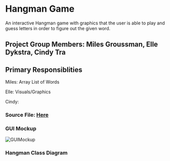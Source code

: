 # Hangman Game
An interactive Hangman game with graphics that the user is able to play and guess letters in order to figure out the given word.

## Project Group Members: Miles Groussman, Elle Dykstra, Cindy Tra

## Primary Responsiblities 
Miles: Array List of Words

Elle: Visuals/Graphics

Cindy: 

### Source File: [Here](https://github.com/cindydtra/HangmanApp/tree/gh-pages/src/HangmanApp)

### GUI Mockup
![GUIMockup](https://github.com/cindydtra/HangmanApp/blob/main/Images/HangmanGUI.png)

### Hangman Class Diagram
